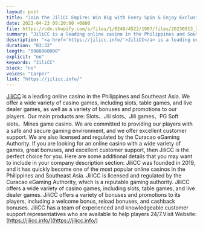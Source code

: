 ```yaml
---
layout: post
title: "Join the JiliCC Empire: Win Big with Every Spin & Enjoy Exclusive Promotions"
date: 2023-04-23 09:20:00 +0800
file: https://cdn.shopify.com/s/files/1/0248/4522/1987/files/20230913_2.mp3?v=1694567606
summary: "JiliCC is a leading online casino in the Philippines and Southeast Asia. We offer a wide variety of casino games, including slots, table games, and live dealer games, as well as a variety of bonuses and promotions to our players. Our main products are: Slots、Jili slots、Jili games、PG Soft slots、Mines game casino. We are committed to providing our players with a safe and secure gaming environment, and we offer excellent customer support. We are also licensed and regulated by the Curacao eGaming Authority. If you are looking for an online casino with a wide variety of games, great bonuses, and excellent customer support, then JiliCC is the perfect choice for you. Here are some additional details that you may want to include in your company description section: JiliCC was founded in 2019, and it has quickly become one of the most popular online casinos in the Philippines and Southeast Asia. JiliCC is licensed and regulated by the Curacao eGaming Authority, which is a reputable gaming authority. JiliCC offers a wide variety of casino games, including slots, table games, and live dealer games. JiliCC offers a variety of bonuses and promotions to its players, including a welcome bonus, reload bonuses, and cashback bonuses. JiliCC has a team of experienced and knowledgeable customer support representatives who are available to help players 24/7."
description: "<a href='https://jilicc.info/'>JiliCC</a> is a leading online casino in the Philippines and Southeast Asia. We offer a wide variety of casino games, including slots, table games, and live dealer games, as well as a variety of bonuses and promotions to our players. Our main products are: Slots、Jili slots、Jili games、PG Soft slots、Mines game casino. We are committed to providing our players with a safe and secure gaming environment, and we offer excellent customer support. We are also licensed and regulated by the Curacao eGaming Authority. If you are looking for an online casino with a wide variety of games, great bonuses, and excellent customer support, then JiliCC is the perfect choice for you. Here are some additional details that you may want to include in your company description section: JiliCC was founded in 2019, and it has quickly become one of the most popular online casinos in the Philippines and Southeast Asia. JiliCC is licensed and regulated by the Curacao eGaming Authority, which is a reputable gaming authority. JiliCC offers a wide variety of casino games, including slots, table games, and live dealer games. JiliCC offers a variety of bonuses and promotions to its players, including a welcome bonus, reload bonuses, and cashback bonuses. JiliCC has a team of experienced and knowledgeable customer support representatives who are available to help players 24/7.Visit Website: <a href='https://jilicc.info/'>https://jilicc.info/</a> "
duration: "03:32"
length: "5988960000"
explicit: "no"
keywords: "JiliCC"
block: "no"
voices: "Carper"
link: "https://jilicc.info/"
---
```


[JiliCC](https://jilicc.info/) is a leading online casino in the Philippines and Southeast Asia. We offer a wide variety of casino games, including slots, table games, and live dealer games, as well as a variety of bonuses and promotions to our players. Our main products are: Slots、Jili slots、Jili games、PG Soft slots、Mines game casino. We are committed to providing our players with a safe and secure gaming environment, and we offer excellent customer support. We are also licensed and regulated by the Curacao eGaming Authority. If you are looking for an online casino with a wide variety of games, great bonuses, and excellent customer support, then JiliCC is the perfect choice for you. Here are some additional details that you may want to include in your company description section: JiliCC was founded in 2019, and it has quickly become one of the most popular online casinos in the Philippines and Southeast Asia. JiliCC is licensed and regulated by the Curacao eGaming Authority, which is a reputable gaming authority. JiliCC offers a wide variety of casino games, including slots, table games, and live dealer games. JiliCC offers a variety of bonuses and promotions to its players, including a welcome bonus, reload bonuses, and cashback bonuses. JiliCC has a team of experienced and knowledgeable customer support representatives who are available to help players 24/7.Visit Website: [https://jilicc.info/](https://jilicc.info/)

